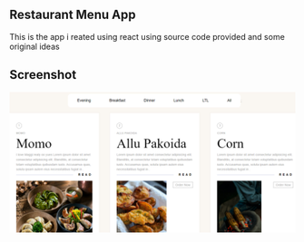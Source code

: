 ## Restaurant Menu App

This is the app i reated using react using source code provided and some original ideas

## Screenshot

![screenshot.png](./screenshot.png)
